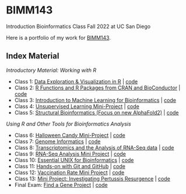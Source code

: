 # BIMM143
Introduction Bioinformatics Class Fall 2022 at UC San Diego

Here is a portfolio of my work for [BIMM143](https://bioboot.github.io/bimm143_F22/).

## Index Material
*Introductory Material: Working with R*
- Class 1: [Data Exploration & Visualization in R](https://github.com/g1cole/bimm143/blob/main/class05.pdf) | [code](https://github.com/g1cole/bimm143/blob/main/class05.qmd)
- Class 2: [R Functions and R Packages from CRAN and BioConductor](https://github.com/g1cole/bimm143/blob/main/class06.pdf) | [code](https://github.com/g1cole/bimm143/blob/main/class06.qmd)
- Class 3: [Introduction to Machine Learning for Bioinformatics](https://github.com/g1cole/bimm143/blob/main/class07Lab.pdf) | [code](https://github.com/g1cole/bimm143/blob/main/class07Lab.qmd)
- Class 4: [Unsupervised Learning Mini-Project](https://github.com/g1cole/bimm143/blob/main/class08.pdf) | [code](https://github.com/g1cole/bimm143/blob/main/class08.qmd)
- Class 5: [Structural Bioinformatics (Focus on new AlphaFold2)](https://github.com/g1cole/bimm143/blob/main/Class9Project.pdf) | [code](https://github.com/g1cole/bimm143/blob/main/Class9Project.qmd)

*Using R and Other Tools for Bioinformatics Analysis*
- Class 6: [Halloween Candy Mini-Project](https://github.com/g1cole/bimm143/blob/main/class10/class10Project.md) | [code](https://github.com/g1cole/bimm143/blob/main/class10/class10Project.qmd)
- Class 7: [Genome Informatics](https://github.com/g1cole/bimm143/blob/main/class11/class11R.md) | [code](https://github.com/g1cole/bimm143/blob/main/class11/class11R.qmd)
- Class 8: [Transcriptomics and the Analysis of RNA-Seq data]() | [code]()
- Class 9: [RNA-Seq Analysis Mini Project]() | [code]()
- Class 10: [Essential UNIX for Bioinformatics]() | [code]()
- Class 11: [Hands-on with Git and GitHub]() | [code]()
- Class 12: [Vaccination Rate Mini Project]() | [code]()
- Class 13: [Mini Project: Investigating Pertussis Resurgence]() | [code]()
- Final Exam: [Find a Gene Project]() | [code]()
